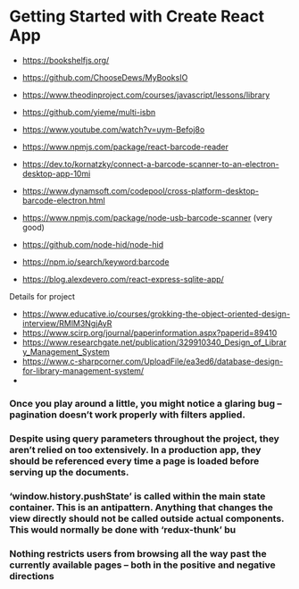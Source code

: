 # Getting Started with Create React App

- https://bookshelfjs.org/
- https://github.com/ChooseDews/MyBooksIO
- https://www.theodinproject.com/courses/javascript/lessons/library
- https://github.com/yieme/multi-isbn
- https://www.youtube.com/watch?v=uym-Befoj8o
- https://www.npmjs.com/package/react-barcode-reader
- https://dev.to/kornatzky/connect-a-barcode-scanner-to-an-electron-desktop-app-10mi

- https://www.dynamsoft.com/codepool/cross-platform-desktop-barcode-electron.html

- https://www.npmjs.com/package/node-usb-barcode-scanner (very good)

- https://github.com/node-hid/node-hid

- https://npm.io/search/keyword:barcode

- https://blog.alexdevero.com/react-express-sqlite-app/

Details for project

- https://www.educative.io/courses/grokking-the-object-oriented-design-interview/RMlM3NgjAyR
- https://www.scirp.org/journal/paperinformation.aspx?paperid=89410
- https://www.researchgate.net/publication/329910340_Design_of_Library_Management_System
- https://www.c-sharpcorner.com/UploadFile/ea3ed6/database-design-for-library-management-system/
-

### Once you play around a little, you might notice a glaring bug – pagination doesn’t work properly with filters applied.

### Despite using query parameters throughout the project, they aren’t relied on too extensively. In a production app, they should be referenced every time a page is loaded before serving up the documents.

### ‘window.history.pushState’ is called within the main state container. This is an antipattern. Anything that changes the view directly should not be called outside actual components. This would normally be done with ‘redux-thunk’ bu

### Nothing restricts users from browsing all the way past the currently available pages – both in the positive and negative directions

